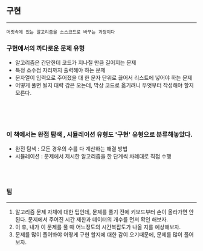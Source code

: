## 구현

---

`머릿속에 있는 알고리즘을 소스코드로 바꾸는 과정이다`

### 구현에서의 까다로운 문제 유형
- 알고리즘은 간단한데 코드가 지나칠 만큼 길어지는 문제
- 특정 소수점 자리까지 출력해야 하는 문제
- 문자열이 입력으로 주어졌을 대 한 문자 단위로 끊어서 리스트에 넣어야 하는 문제
- 어떻게 풀면 될지 대략 감은 오는데, 막상 코드로 옮기려니 무엇부터 작성해야 할지 모른다.

<br>
<br>
<br>

### 이 책에서는 완점 탐색 , 시뮬레이션 유형도 '구현' 유형으로 분류해놓았다.
 - 완전 탐색 : 모든 경우의 수를 다 계산하는 해결 방법
 - 시뮬레이션 : 문제에서 제시한 알고리즘을 한 단계씩 차례대로 직접 수행

<br>
<br>

### 팁

---
1. 알고리즘 문제 자체에 대한 팁인데, 문제를 풀기 전에 키보드부터 손이 올라가면 안된다. 문제에서 주어진 시간 제한과 데이터의 개수를 먼저 확인 해보자.
2. 이 후, 내가 이 문제를 풀 때 어느정도의 시간복잡도가 나올 지를 예상해보자.
3. 문제를 많이 풀어봐야 어떻게 구현 할지에 대한 감이 오기때문에, 문제를 많이 풀어보자.
